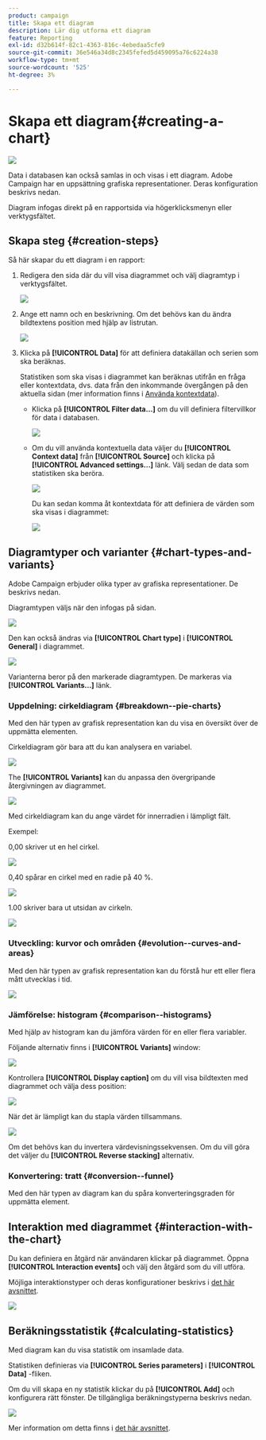 ```yaml
---
product: campaign
title: Skapa ett diagram
description: Lär dig utforma ett diagram
feature: Reporting
exl-id: d32b614f-82c1-4363-816c-4ebedaa5cfe9
source-git-commit: 36e546a34d8c2345fefed5d459095a76c6224a38
workflow-type: tm+mt
source-wordcount: '525'
ht-degree: 3%

---
```


# Skapa ett diagram{#creating-a-chart}

![](../../assets/common.svg)

Data i databasen kan också samlas in och visas i ett diagram. Adobe Campaign har en uppsättning grafiska representationer. Deras konfiguration beskrivs nedan.

Diagram infogas direkt på en rapportsida via högerklicksmenyn eller verktygsfältet.

## Skapa steg {#creation-steps}

Så här skapar du ett diagram i en rapport:

1. Redigera den sida där du vill visa diagrammet och välj diagramtyp i verktygsfältet.

   ![](assets/s_advuser_report_page_activity_04.png)

1. Ange ett namn och en beskrivning. Om det behövs kan du ändra bildtextens position med hjälp av listrutan.

   ![](assets/s_ncs_advuser_report_wizard_018.png)

1. Klicka på **[!UICONTROL Data]** för att definiera datakällan och serien som ska beräknas.

   Statistiken som ska visas i diagrammet kan beräknas utifrån en fråga eller kontextdata, dvs. data från den inkommande övergången på den aktuella sidan (mer information finns i [Använda kontextdata](../../reporting/using/using-the-context.md#using-context-data)).

   * Klicka på **[!UICONTROL Filter data...]** om du vill definiera filtervillkor för data i databasen.

      ![](assets/reporting_graph_add_filter.png)

   * Om du vill använda kontextuella data väljer du **[!UICONTROL Context data]** från **[!UICONTROL Source]** och klicka på **[!UICONTROL Advanced settings...]** länk. Välj sedan de data som statistiken ska beröra.

      ![](assets/reporting_graph_from_context.png)

      Du kan sedan komma åt kontextdata för att definiera de värden som ska visas i diagrammet:

      ![](assets/reporting_graph_select-from_context.png)

## Diagramtyper och varianter {#chart-types-and-variants}

Adobe Campaign erbjuder olika typer av grafiska representationer. De beskrivs nedan.

Diagramtypen väljs när den infogas på sidan.

![](assets/s_advuser_report_page_activity_04.png)

Den kan också ändras via **[!UICONTROL Chart type]** i **[!UICONTROL General]** i diagrammet.

![](assets/reporting_change_graph_type.png)

Varianterna beror på den markerade diagramtypen. De markeras via **[!UICONTROL Variants...]** länk.

### Uppdelning: cirkeldiagram {#breakdown--pie-charts}

Med den här typen av grafisk representation kan du visa en översikt över de uppmätta elementen.

Cirkeldiagram gör bara att du kan analysera en variabel.

![](assets/reporting_graph_type_sector_1.png)

The **[!UICONTROL Variants]** kan du anpassa den övergripande återgivningen av diagrammet.

![](assets/reporting_graph_type_sector_2.png)

Med cirkeldiagram kan du ange värdet för innerradien i lämpligt fält.

Exempel:

0,00 skriver ut en hel cirkel.

![](assets/s_ncs_advuser_report_sector_exple1.png)

0,40 spårar en cirkel med en radie på 40 %.

![](assets/s_ncs_advuser_report_sector_exple2.png)

1.00 skriver bara ut utsidan av cirkeln.

![](assets/s_ncs_advuser_report_sector_exple3.png)

### Utveckling: kurvor och områden {#evolution--curves-and-areas}

Med den här typen av grafisk representation kan du förstå hur ett eller flera mått utvecklas i tid.

![](assets/reporting_graph_type_curve.png)

### Jämförelse: histogram {#comparison--histograms}

Med hjälp av histogram kan du jämföra värden för en eller flera variabler.

Följande alternativ finns i **[!UICONTROL Variants]** window:

![](assets/reporting_select_graph_var.png)

Kontrollera **[!UICONTROL Display caption]** om du vill visa bildtexten med diagrammet och välja dess position:

![](assets/reporting_select_graph_legend.png)

När det är lämpligt kan du stapla värden tillsammans.

![](assets/reporting_graph_type_histo.png)

Om det behövs kan du invertera värdevisningssekvensen. Om du vill göra det väljer du **[!UICONTROL Reverse stacking]** alternativ.

### Konvertering: tratt {#conversion--funnel}

Med den här typen av diagram kan du spåra konverteringsgraden för uppmätta element.

## Interaktion med diagrammet {#interaction-with-the-chart}

Du kan definiera en åtgärd när användaren klickar på diagrammet. Öppna **[!UICONTROL Interaction events]** och välj den åtgärd som du vill utföra.

Möjliga interaktionstyper och deras konfigurationer beskrivs i [det här avsnittet](../../web/using/static-elements-in-a-web-form.md#inserting-html-content).

![](assets/s_ncs_advuser_report_wizard_017.png)

## Beräkningsstatistik {#calculating-statistics}

Med diagram kan du visa statistik om insamlade data.

Statistiken definieras via **[!UICONTROL Series parameters]** i **[!UICONTROL Data]** -fliken.

Om du vill skapa en ny statistik klickar du på **[!UICONTROL Add]** och konfigurera rätt fönster. De tillgängliga beräkningstyperna beskrivs nedan.

![](assets/reporting_add_statistics.png)

Mer information om detta finns i [det här avsnittet](../../reporting/using/using-the-descriptive-analysis-wizard.md#statistics-calculation).
